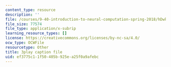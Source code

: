 ```yaml
---
content_type: resource
description: ''
file: /courses/9-40-introduction-to-neural-computation-spring-2018/hDwkKrWqdZE_captions.vtt
file_size: 77574
file_type: application/x-subrip
learning_resource_types: []
license: https://creativecommons.org/licenses/by-nc-sa/4.0/
ocw_type: OCWFile
resourcetype: Other
title: 3play caption file
uid: ef3775c1-1f50-405b-925e-a25f0a9afebc
---
```

